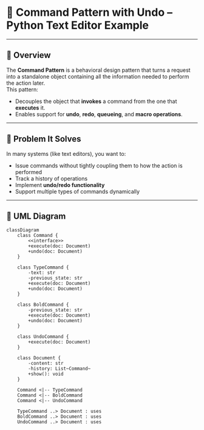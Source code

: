 # 🧠 Command Pattern with Undo – Python Text Editor Example

---

## 📘 Overview

The **Command Pattern** is a behavioral design pattern that turns a request into a standalone object containing all the information needed to perform the action later.  
This pattern:

- Decouples the object that **invokes** a command from the one that **executes** it.
- Enables support for **undo**, **redo**, **queueing**, and **macro operations**.

---

## 🎯 Problem It Solves

In many systems (like text editors), you want to:

- Issue commands without tightly coupling them to how the action is performed
- Track a history of operations
- Implement **undo/redo functionality**
- Support multiple types of commands dynamically

---
## 🧱 UML Diagram

```mermaid
classDiagram
    class Command {
        <<interface>>
        +execute(doc: Document)
        +undo(doc: Document)
    }

    class TypeCommand {
        -text: str
        -previous_state: str
        +execute(doc: Document)
        +undo(doc: Document)
    }

    class BoldCommand {
        -previous_state: str
        +execute(doc: Document)
        +undo(doc: Document)
    }

    class UndoCommand {
        +execute(doc: Document)
    }

    class Document {
        -content: str
        -history: List~Command~
        +show(): void
    }

    Command <|-- TypeCommand
    Command <|-- BoldCommand
    Command <|-- UndoCommand

    TypeCommand ..> Document : uses
    BoldCommand ..> Document : uses
    UndoCommand ..> Document : uses
```
